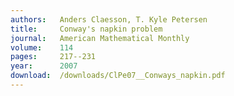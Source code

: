 ```yaml
---
authors:   Anders Claesson, T. Kyle Petersen
title:     Conway's napkin problem
journal:   American Mathematical Monthly
volume:    114
pages:     217--231
year:      2007
download:  /downloads/ClPe07__Conways_napkin.pdf
---
```

